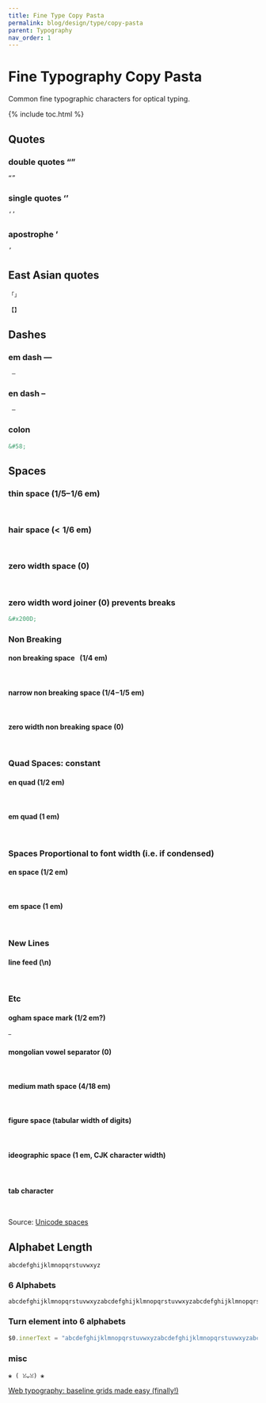 ```yaml
---
title: Fine Type Copy Pasta
permalink: blog/design/type/copy-pasta
parent: Typography
nav_order: 1
---
```


# Fine Typography Copy Pasta

Common fine typographic characters for optical typing.

{% include toc.html %}

## Quotes
### double quotes “”
```
“”
```
### single quotes ‘’
```
‘’
```
### apostrophe ’
```
’
```

## East Asian quotes

```
「」
```

```
【】
```

## Dashes
### em dash —
```
 — 
```
### en dash –
```
 – 
```

### colon
```xml
&#58;
```

## Spaces
### thin space (1/5– 1/6 em)
```
 
```

### hair space (<  1/6 em)
```
 
```

### zero width space (0)
```
​
```

### zero width word joiner (0) prevents breaks
```xml
&#x200D;
```

### Non Breaking
#### non breaking space &nbsp; (1/4 em)
```
 
```
#### narrow non breaking space (1/4 – 1/5 em)
```
 
```
#### zero width non breaking space (0)
```
﻿
```
### Quad Spaces: constant
#### en quad (1/2 em)
```
 
```
#### em quad (1 em)
```
 
```
### Spaces Proportional to font width (i.e. if condensed)
#### en space (1/2 em)
```
  
```
#### em space (1 em)
```
 
```
### New Lines
#### line feed (\n)
```


```

### Etc
#### ogham space mark (1/2 em?)
```
 
```
#### mongolian vowel separator (0)
```
᠎
```
#### medium math space (4/18 em)
```
 
```
#### figure space (tabular width of digits)
```
 
```
#### ideographic space (1 em, CJK character width)
```
 　
```
#### tab character
```
	
```
Source: [Unicode spaces](https://jkorpela.fi/chars/spaces.html)

## Alphabet Length
```
abcdefghijklmnopqrstuvwxyz
```
### 6 Alphabets
```
abcdefghijklmnopqrstuvwxyzabcdefghijklmnopqrstuvwxyzabcdefghijklmnopqrstuvwxyzabcdefghijklmnopqrstuvwxyzabcdefghijklmnopqrstuvwxyzabcdefghijklmnopqrstuvwxyz
```
### Turn element into 6 alphabets
```js
$0.innerText = "abcdefghijklmnopqrstuvwxyzabcdefghijklmnopqrstuvwxyzabcdefghijklmnopqrstuvwxyzabcdefghijklmnopqrstuvwxyzabcdefghijklmnopqrstuvwxyzabcdefghijklmnopqrstuvwxyz"
```


### misc
```
❀ (⁠ ⁠ꈍ⁠ᴗ⁠ꈍ⁠) ❀
```

[Web typography: baseline grids made easy (finally!)](https://maketypework.com/web-typography-baseline-grids-made-easy/) 

